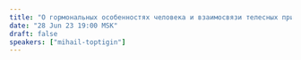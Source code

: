 ```yaml
---
title: "О гормональных особенностях человека и взаимосвязи телесных признаков с характером человека"
date: "28 Jun 23 19:00 MSK"
draft: false
speakers: ["mihail-toptigin"]
---
```

